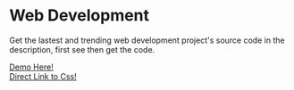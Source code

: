 <head>
</head>
<body>                 <h1>Web Development</h1>
                <p>Get the lastest and trending web 
                    development project's source code in the description, first see then get the code.
                </p>
                <a href="https://humayunxhan.github.io/infocard/index.html">Demo Here!</a>
  <br />
   <a href="https://humayunxhan.github.io/infocard/style.css">Direct Link to Css!</a>
  
</body>
